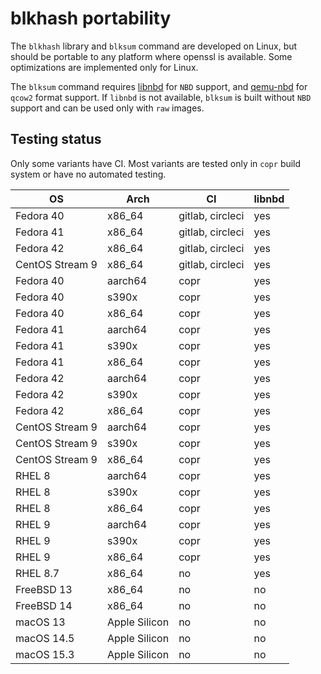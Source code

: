 <!--
SPDX-FileCopyrightText: Red Hat Inc
SPDX-License-Identifier: LGPL-2.1-or-later
-->

# blkhash portability

The `blkhash` library and `blksum` command are developed on Linux, but
should be portable to any platform where openssl is available. Some
optimizations are implemented only for Linux.

The `blksum` command requires
[libnbd](https://libguestfs.org/libnbd.3.html) for `NBD` support, and
[qemu-nbd](https://www.qemu.org/docs/master/tools/qemu-nbd.html) for
`qcow2` format support. If `libnbd` is not available, `blksum` is built
without `NBD` support and can be used only with `raw` images.

## Testing status

Only some variants have CI. Most variants are tested only in `copr`
build system or have no automated testing.

| OS                | Arch          | CI                | libnbd |
|-------------------|---------------|-------------------|--------|
| Fedora 40         | x86_64        | gitlab, circleci  | yes    |
| Fedora 41         | x86_64        | gitlab, circleci  | yes    |
| Fedora 42         | x86_64        | gitlab, circleci  | yes    |
| CentOS Stream 9   | x86_64        | gitlab, circleci  | yes    |
| Fedora 40         | aarch64       | copr              | yes    |
| Fedora 40         | s390x         | copr              | yes    |
| Fedora 40         | x86_64        | copr              | yes    |
| Fedora 41         | aarch64       | copr              | yes    |
| Fedora 41         | s390x         | copr              | yes    |
| Fedora 41         | x86_64        | copr              | yes    |
| Fedora 42         | aarch64       | copr              | yes    |
| Fedora 42         | s390x         | copr              | yes    |
| Fedora 42         | x86_64        | copr              | yes    |
| CentOS Stream 9   | aarch64       | copr              | yes    |
| CentOS Stream 9   | s390x         | copr              | yes    |
| CentOS Stream 9   | x86_64        | copr              | yes    |
| RHEL 8            | aarch64       | copr              | yes    |
| RHEL 8            | s390x         | copr              | yes    |
| RHEL 8            | x86_64        | copr              | yes    |
| RHEL 9            | aarch64       | copr              | yes    |
| RHEL 9            | s390x         | copr              | yes    |
| RHEL 9            | x86_64        | copr              | yes    |
| RHEL 8.7          | x86_64        | no                | yes    |
| FreeBSD 13        | x86_64        | no                | no     |
| FreeBSD 14        | x86_64        | no                | no     |
| macOS 13          | Apple Silicon | no                | no     |
| macOS 14.5        | Apple Silicon | no                | no     |
| macOS 15.3        | Apple Silicon | no                | no     |
